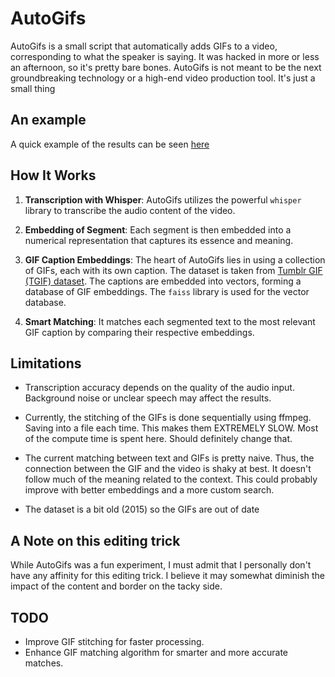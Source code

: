 # AutoGifs
AutoGifs is a small script that automatically adds GIFs to a video, corresponding to what the speaker is saying. It was hacked in more or less an afternoon, so it's pretty bare bones. AutoGifs is not meant to be the next groundbreaking technology or a high-end video production tool. It's just a small thing

## An example
A quick example of the results can be seen [here](https://github.com/mgp123/AutoGifs/raw/master/sample/output.mp4)


## How It Works
1. **Transcription with Whisper**: AutoGifs utilizes the powerful `whisper` library to transcribe the audio content of the video.

2. **Embedding of Segment**: Each segment is then embedded into a numerical representation that captures its essence and meaning.

3. **GIF Caption Embeddings**: The heart of AutoGifs lies in using a collection of GIFs, each with its own caption. The dataset is taken from [Tumblr GIF (TGIF) dataset](https://github.com/raingo/TGIF-Release/tree/master/code/gif2txt-lstm). The captions are embedded into vectors, forming a database of GIF embeddings. The `faiss` library is used for the vector database.

4. **Smart Matching**: It matches each segmented text to the most relevant GIF caption by comparing their respective embeddings.

## Limitations

- Transcription accuracy depends on the quality of the audio input. Background noise or unclear speech may affect the results.

- Currently, the stitching of the GIFs is done sequentially using ffmpeg. Saving into a file each time. This makes them EXTREMELY SLOW. Most of the compute time is spent here. Should definitely change that. 

- The current matching between text and GIFs is pretty naive. Thus, the connection between the GIF and the video is shaky at best. It doesn't follow much of the meaning related to the context. This could probably improve with better embeddings and a more custom search.

- The dataset is a bit old (2015) so the GIFs are out of date

## A Note on this editing trick
While AutoGifs was a fun experiment, I must admit that I personally don't have any affinity for this editing trick. I believe it may somewhat diminish the impact of the content and border on the tacky side. 

## TODO
- Improve GIF stitching for faster processing.
- Enhance GIF matching algorithm for smarter and more accurate matches.

